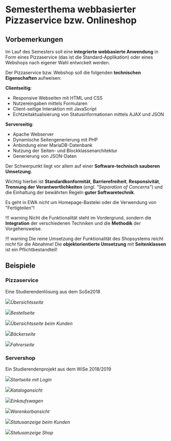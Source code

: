 # Semesterthema webbasierter Pizzaservice bzw. Onlineshop


## Vorbemerkungen

Im Lauf des Semesters soll eine **integrierte webbasierte Anwendung** in Form eines Pizzaservice (das ist die Standard-Applikation) oder eines Webshops nach eigener Wahl entwickelt werden.

Der Pizzaservice bzw. Webshop soll die folgenden **technischen Eigenschaften** aufweisen:

**Clientseitig**:

- Responsive Webseiten mit HTML und CSS
- Nutzereingaben mittels Formularen
- Client-seitige Interaktion mit JavaScript
- Echtzeitaktualisierung von Statusinformationen mittels AJAX und JSON

**Serverseitig**:

- Apache Webserver
- Dynamische Seitengenerierung mit PHP
- Anbindung einer MariaDB-Datenbank
- Nutzung der Seiten- und Blockklassenarchitektur
- Generierung von JSON-Daten

Der Schwerpunkt liegt vor allem auf einer **Software-technisch sauberen Umsetzung**. 
<!-- ==**professioneller Webentwicklung!**== -->

Wichtig hierbei ist **Standardkonformität**, **Barrierefreiheit**, **Responsivität**, **Trennung der Verantwortlichkeiten** (*engl. "Separation of Concerns"*) und die Einhaltung der bewährten Regeln **guter Softwaretechnik**. 

Es geht in EWA *nicht* um Homepage-Bastelei oder die Verwendung von "Fertigteilen"!

!!! warning
    Nicht die Funktionalität steht im Vordergrund, sondern die **Integration** der verschiedenen Techniken und die **Methodik** der Vorgehensweise.

!!! warning
    Die reine Umsetzung der Funktionalität des Shopsystems reicht *nicht* für die Abnahme! Die **objektorientierte Umsetzung** mit **Seitenklassen** ist ein Pflichtbestandteil!


## Beispiele

### Pizzaservice

Eine Studierendenlösung aus dem SoSe2018

![](./figures/pizzaservice/uebersicht.png)*Übersichtsseite*

![](./figures/pizzaservice/bestellung.png)*Bestellseite*

![](./figures/pizzaservice/kunde.png)*Übersichtsseite beim Kunden*

![](./figures/pizzaservice/baecker.png)*Bäckerseite*

![](./figures/pizzaservice/fahrer.png)*Fahrerseite*




### Servershop

Ein Studierendenprojekt aus dem WiSe 2018/2019

<!-- Startseite mit Login -->
![](./figures/servershop/login.png)*Startseite mit Login*

<!-- Katalogansicht  -->
![](./figures/servershop/katalog.png)*Katalogansicht*

<!-- Einkaufswagen -->
![](./figures/servershop/einkaufswagen.png)*Einkaufswagen*

<!-- Warenkorbansicht -->
![](./figures/servershop/warenkorb.png)*Warenkorbansicht*

<!-- Statusanzeige beim Kunden -->
![](./figures/servershop/status.png)*Statusanzeige beim Kunden*

<!-- Statusanzeige Shop -->
![](./figures/servershop/status2.png)*Statusanzeige Shop*

